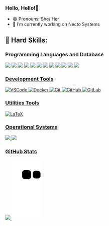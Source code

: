 ### Hello, Hello!🖖


- 😄 Pronouns: She/ Her
- 🔭 I’m currently working on Necto Systems 
<!-- ![Jokes Card](https://readme-jokes.vercel.app/api)
- 🌱 I’m currently learning 
- 💬 Ask me about
- 📫 How to reach me: 
- ⚡ Fun fact:-->

## 🚀 Hard Skills:

### Programming Languages and Database

<a href="https://github.com/AlineDominique" alt="github" target="_blank">
<img src="https://img.shields.io/badge/Python-3776AB?style=for-the-badge&logo=python&logoColor=white"/>
<img src="https://img.shields.io/badge/Pandas-black?style=for-the-badge&logo=Pandas"/>
<img src="https://img.shields.io/badge/Numpy-black?style=for-the-badge&logo=Numpy"/>
<img src="https://img.shields.io/badge/Jupyter-black?style=for-the-badge&logo=Jupyter"/>
<img src="https://img.shields.io/badge/Django-092E20?style=for-the-badge&logo=django&logoColor=white"/>

<img src="https://img.shields.io/badge/HTML-239120?style=for-the-badge&logo=html5&logoColor=white"/>
<img src="https://img.shields.io/badge/CSS-239120?&style=for-the-badge&logo=css3&logoColor=white"/>
<img src="https://img.shields.io/badge/JavaScript-F7DF1E?style=for-the-badge&logo=javascript&logoColor=black"/>
<img src="https://img.shields.io/badge/Bootstrap-563D7C?style=for-the-badge&logo=bootstrap&logoColor=white"/>
<img src="https://img.shields.io/badge/jQuery-0769AD?style=for-the-badge&logo=jquery&logoColor=white"/>

<img src="https://img.shields.io/badge/MySQL-00000F?style=for-the-badge&logo=mysql&logoColor=white"/>
<img src="https://img.shields.io/badge/PostgreSQL-316192?style=for-the-badge&logo=postgresql&logoColor=white"/>

### Development Tools
  ![VSCode](https://img.shields.io/badge/-VSCode-333333?style=for-the-badge&logo=Visual-Studio-Code&logoColor=007ACC) 
  ![Docker](https://img.shields.io/badge/-Docker-black?style=for-the-badge&logo=Docker)
  ![Git](https://img.shields.io/badge/-Git-333333?style=for-the-badge&logo=git)
  ![GitHub](https://img.shields.io/badge/-GitHub-333333?style=for-the-badge&logo=github)
  ![GitLab](https://img.shields.io/badge/-GitLab-333333?style=for-the-badge&logo=gitlab)
  
### Utilities Tools
  ![LaTeX](https://img.shields.io/badge/-LaTeX-333333?style=for-the-badge&logo=LaTeX&logoColor=008080)

### Operational Systems
<img src="https://img.shields.io/badge/Windows-0078D6?style=for-the-badge&logo=windows&logoColor=white"/>
<img src="https://img.shields.io/badge/Ubuntu-E95420?style=for-the-badge&logo=ubuntu&logoColor=white">

### GitHub Stats
<img src="https://github-readme-stats.vercel.app/api?username=AlineDominique&theme=blue-green"/>
</a>

<img src="https://raw.githubusercontent.com/muhiqsimui/muhiqsimui/output/github-contribution-grid-snake.svg">
